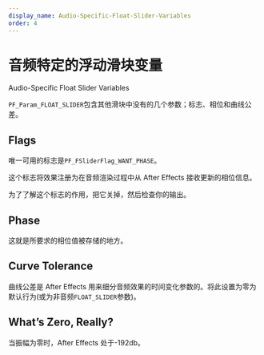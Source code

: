 ```yaml
---
display_name: Audio-Specific-Float-Slider-Variables
order: 4
---
```


# 音频特定的浮动滑块变量

Audio-Specific Float Slider Variables

`PF_Param_FLOAT_SLIDER`包含其他滑块中没有的几个参数；标志、相位和曲线公差。

## Flags

唯一可用的标志是`PF_FSliderFlag_WANT_PHASE`。

这个标志将效果注册为在音频渲染过程中从 After Effects 接收更新的相位信息。

为了了解这个标志的作用，把它关掉，然后检查你的输出。

## Phase

这就是所要求的相位值被存储的地方。

## Curve Tolerance

曲线公差是 After Effects 用来细分音频效果的时间变化参数的。将此设置为零为默认行为(或为非音频`FLOAT_SLIDER`参数)。

## What’s Zero, Really?

当振幅为零时，After Effects 处于-192db。
